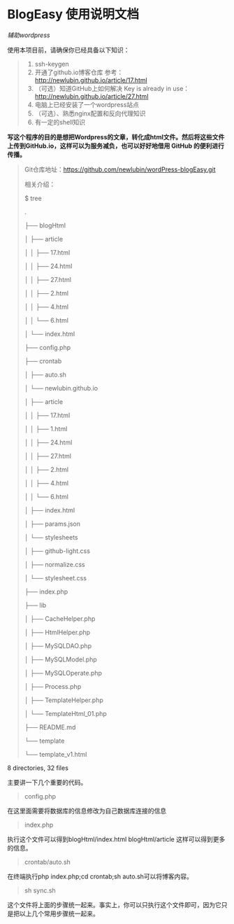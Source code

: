 # BlogEasy 使用说明文档
*辅助wordpress*

使用本项目前，请确保你已经具备以下知识：

>  1. ssh-keygen
>  2. 开通了github.io博客仓库 参考：http://newlubin.github.io/article/17.html
>  3. （可选）知道GitHub上如何解决 Key is already in use：http://newlubin.github.io/article/27.html
>  4. 电脑上已经安装了一个wordpress站点 
>  5. （可选）、熟悉nginx配置和反向代理知识
>  6. 有一定的shell知识

**写这个程序的目的是想把Wordpress的文章，转化成html文件。然后将这些文件上传到GitHub.io，这样可以为服务减负，也可以好好地借用 GitHub 的便利进行传播。**

> Git仓库地址：https://github.com/newlubin/wordPress-blogEasy.git
> 
> 相关介绍：
> 
> $ tree
> 
> .
> 
> ├── blogHtml
> 
> │   ├── article
> 
> │   │   ├── 17.html
> 
> │   │   ├── 24.html
> 
> │   │   ├── 27.html
> 
> │   │   ├── 2.html
> 
> │   │   ├── 4.html
> 
> │   │   └── 6.html
> 
> │   └── index.html
> 
> ├── config.php
> 
> ├── crontab
> 
> │   ├── auto.sh
> 
> │   └── newlubin.github.io
> 
> │   ├── article
> 
> │   │   ├── 17.html
> 
> │   │   ├── 1.html
> 
> │   │   ├── 24.html
> 
> │   │   ├── 27.html
> 
> │   │   ├── 2.html
> 
> │   │   ├── 4.html
> 
> │   │   └── 6.html
> 
> │   ├── index.html
> 
> │   ├── params.json
> 
> │   └── stylesheets
> 
> │   ├── github-light.css
> 
> │   ├── normalize.css
> 
> │   └── stylesheet.css
> 
> ├── index.php
> 
> ├── lib
> 
> │   ├── CacheHelper.php
> 
> │   ├── HtmlHelper.php
> 
> │   ├── MySQLDAO.php
> 
> │   ├── MySQLModel.php
> 
> │   ├── MySQLOperate.php
> 
> │   ├── Process.php
> 
> │   ├── TemplateHelper.php
> 
> │   └── TemplateHtml_01.php
> 
> ├── README.md
> 
> └── template
> 
> └── template_v1.html

8 directories, 32 files

主要讲一下几个重要的代码。

> config.php

在这里面需要将数据库的信息修改为自己数据库连接的信息

> index.php

执行这个文件可以得到blogHtml/index.html blogHtml/article 这样可以得到更多的信息。

> crontab/auto.sh

在终端执行php index.php;cd crontab;sh auto.sh可以将博客内容。

> sh sync.sh

这个文件将上面的步骤统一起来。事实上，你可以只执行这个文件即可，因为它只是把以上几个常用步骤统一起来。
